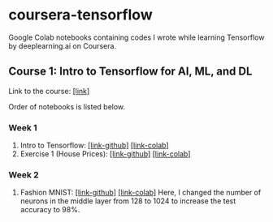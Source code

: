 # coursera-tensorflow
Google Colab notebooks containing codes I wrote while learning Tensorflow by deeplearning.ai on Coursera.

## Course 1: Intro to Tensorflow for AI, ML, and DL

Link to the course: [[link]](https://www.coursera.org/learn/introduction-tensorflow)

Order of notebooks is listed below.

### Week 1
1. Intro to Tensorflow: [[link-github]](https://github.com/rafi007akhtar/coursera-tensorflow/blob/master/Intro_to_Tensorflow.ipynb)
[[link-colab]](https://colab.research.google.com/github/rafi007akhtar/coursera-tensorflow/blob/master/Intro_to_Tensorflow.ipynb)
2. Exercise 1 (House Prices): [[link-github]](https://github.com/rafi007akhtar/coursera-tensorflow/blob/master/Exercise_1_House_Prices_Question.ipynb)
[[link-colab]](https://colab.research.google.com/github/rafi007akhtar/coursera-tensorflow/blob/master/Exercise_1_House_Prices_Question.ipynb)

### Week 2
1. Fashion MNIST: [[link-github]](https://github.com/rafi007akhtar/coursera-tensorflow/blob/master/Course_1_Part_4_Lesson_2_Fashion_MNIST.ipynb)
[[link-colab]](https://colab.research.google.com/github/rafi007akhtar/coursera-tensorflow/blob/master/Course_1_Part_4_Lesson_2_Fashion_MNIST.ipynb) Here, I changed the number of neurons in the middle layer from 128 to 1024 to increase the test accuracy to 98%.

